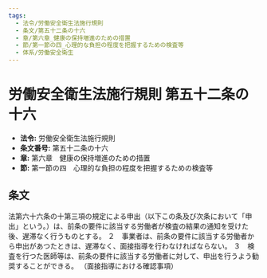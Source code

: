 ```yaml
---
tags:
  - 法令/労働安全衛生法施行規則
  - 条文/第五十二条の十六
  - 章/第六章_健康の保持増進のための措置
  - 節/第一節の四_心理的な負担の程度を把握するための検査等
  - 体系/労働安全衛生
---
```

# 労働安全衛生法施行規則 第五十二条の十六

- **法令:** 労働安全衛生法施行規則
- **条文番号:** 第五十二条の十六
- **章:** 第六章　健康の保持増進のための措置
- **節:** 第一節の四　心理的な負担の程度を把握するための検査等

## 条文
法第六十六条の十第三項の規定による申出（以下この条及び次条において「申出」という。）は、前条の要件に該当する労働者が検査の結果の通知を受けた後、遅滞なく行うものとする。
２　事業者は、前条の要件に該当する労働者から申出があつたときは、遅滞なく、面接指導を行わなければならない。
３　検査を行つた医師等は、前条の要件に該当する労働者に対して、申出を行うよう勧奨することができる。
（面接指導における確認事項）

